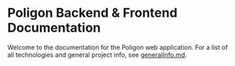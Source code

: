 # Poligon Backend & Frontend Documentation

Welcome to the documentation for the Poligon web application. For a list of all technologies and general project info, see [generalInfo.md](./generalInfo.md).
